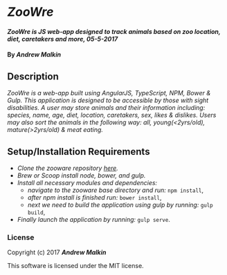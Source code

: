 # _ZooWre_

#### _ZooWre is JS web-app designed to track animals based on zoo location, diet, caretakers and more, 05-5-2017_

#### By _**Andrew Malkin**_

## Description
_ZooWre is a web-app built using AngularJS, TypeScript, NPM, Bower & Gulp. This application is designed to be accessible by those with sight disabilities. A user may store animals and their information including: species, name, age, diet, location, caretakers, sex, likes & dislikes. Users may also sort the animals in the following way: all, young(<2yrs/old), mature(>2yrs/old) & meat eating._


## Setup/Installation Requirements

* _Clone the zooware repository [here](https://github.com/ioitiki/zooware)._
* _Brew or Scoop install node, bower, and gulp._
* _Install all necessary modules and dependencies:_
    * _navigate to the zooware base directory and run:_ `npm install`,
    * _after npm install is finished run:_ `bower install`,
    * _next we need to build the application using gulp by running:_ `gulp build`,
* _Finally launch the application by running:_ `gulp serve`.


### License

Copyright (c) 2017 **_Andrew Malkin_**

This software is licensed under the MIT license.
